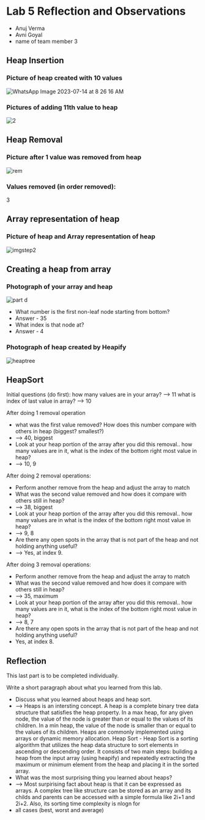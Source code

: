 # Lab 5 Reflection and Observations

* Anuj Verma
* Avni Goyal
* name of team member 3

## Heap Insertion

### Picture of heap created with 10 values
![WhatsApp Image 2023-07-14 at 8 26 16 AM](https://github.com/seneca-dsa456/averma100/assets/113152048/2fdfb5ff-c511-47a0-ad50-80d8dfc5e5b5)


### Pictures of adding 11th value to heap
![2](https://github.com/seneca-dsa456/averma100/assets/113152048/ccc96d6b-158c-45ef-87ee-985c0ac9797a)


## Heap Removal

### Picture after 1 value was removed from heap
![rem](https://github.com/seneca-dsa456/averma100/assets/113152048/dee9c985-99a5-488f-8ab5-5a92c5225fcf)


### Values removed (in order removed):
3

## Array representation of heap

### Picture of heap and Array representation of heap
![imgstep2](https://github.com/seneca-dsa456/averma100/assets/113152048/dc8bbbd4-d53e-4816-aa00-c425e865b499)


## Creating a heap from array

### Photograph of your array and heap
![part d](https://github.com/seneca-dsa456/averma100/assets/113152048/4e6828be-d51c-45f7-834c-2dd62a76d4a3)


* What number is the first non-leaf node starting from bottom?
* Answer - 35
* What index is that node at?
* Answer - 4


### Photograph of heap created by Heapify
![heaptree](https://github.com/seneca-dsa456/averma100/assets/113152048/006c2740-b939-45be-a957-dcdb3c0f7b32)


## HeapSort

Initial questions (do first):
how many values are in your array?
--> 11
what is index of last value in array?
--> 10

After doing 1 removal operation

* what was the first value removed? How does this number compare with others in heap (biggest? smallest?)
* --> 40, biggest
* Look at your heap portion of the array after you did this removal.. how many values are in it, what is the index of the bottom right most value in heap?
* --> 10, 9

After doing 2 removal operations:

* Perform another remove from the heap and adjust the array to match
* What was the second value removed and how does it compare with others still in heap?
* --> 38, biggest
* Look at your heap portion of the array after you did this removal.. how many values are in what is the index of the bottom right most value in heap?
* --> 9, 8
* Are there any open spots in the array that is not part of the heap and not holding anything useful?
* --> Yes, at index 9.

After doing 3 removal operations:

* Perform another remove from the heap and adjust the array to match
* What was the second value removed and how does it compare with others still in heap?
* --> 35, maximum
* Look at your heap portion of the array after you did this removal.. how many values are in it, what is the index of the bottom right most value in heap?
* --> 8, 7
* Are there any open spots in the array that is not part of the heap and not holding anything useful?
* Yes, at index 8.


## Reflection

This last part is to be completed individually.

Write a short paragraph about what you learned from this lab.
* Discuss what you learned about heaps and heap sort.
* --> Heaps is an intersting concept. A heap is a complete binary tree data structure that satisfies the heap property. In a max heap, for any given node, the value of the node is greater than or equal to the values of its children. In a min heap, the value of the node is smaller than or equal to the values of its children. Heaps are commonly implemented using arrays or dynamic memory allocation.
Heap Sort - Heap Sort is a sorting algorithm that utilizes the heap data structure to sort elements in ascending or descending order.
It consists of two main steps: building a heap from the input array (using heapify) and repeatedly extracting the maximum or minimum element from the heap and placing it in the sorted array.
* What was the most surprising thing you learned about heaps?
* --> Most surpirising fact about heap is that it can be expressed as arrays. A complex tree like structure can be stored as an array and its childs and parents can be accessed with a simple formula like 2i+1 and 2i+2. Also, its sorting time complexity is nlogn for
* all cases (best, worst and average)

